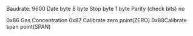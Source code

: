 Baudrate: 9600
Date byte 8 byte
Stop byte 1 byte
Parity (check bits) no

0x86 Gas Concentration
0x87 Calibrate zero point(ZERO)
0x88Calibrate span point(SPAN)

